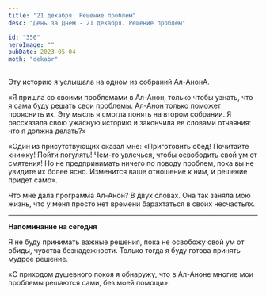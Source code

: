 ```yaml
---
title: "21 декабря. Решение проблем"
desc: "День за Днем - 21 декабря. Решение проблем"

id: "356"
heroImage: ""
pubDate: 2023-05-04
moth: "dekabr"
---
```


Эту историю я услышала на одном из собраний Ал-АнонА.

«Я пришла со своими проблемами в Ал-Анон, только чтобы узнать, что я сама буду
решать свои проблемы. Ал-Анон только поможет прояснить их. Эту мысль я смогла
понять на втором собрании. Я рассказала свою ужасную историю и закончила ее
словами отчаяния: что я должна делать?»

«Один из присутствующих сказал мне: «Приготовить обед! Почитайте книжку! Пойти
погулять! Чем-то увлечься, чтобы освободить свой ум от смятения! Но не
предпринимать ничего по поводу проблем, пока вы не увидите их более ясно.
Изменится ваше отношение к ним, и решение придет само».

Что мне дала программа Ал-Анон? В двух словах. Она так заняла мою жизнь, что у
меня просто нет времени барахтаться в своих несчастьях.

---

**Напоминание на сегодня**

Я не буду принимать важные решения, пока не освобожу свой ум от обиды, чувства
безнадежности. Только тогда я буду готова принять мудрое решение.

«С приходом душевного покоя я обнаружу, что в Ал-Аноне многие мои проблемы
решаются сами, без моей помощи».

